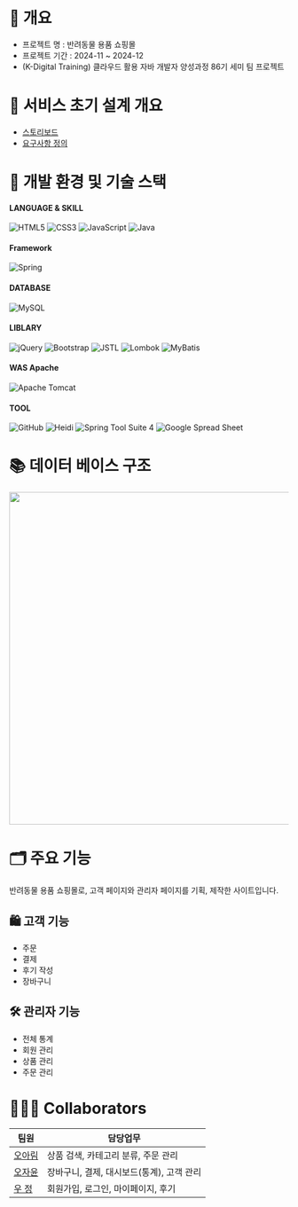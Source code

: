 # 📝 개요
  - 프로젝트 명 : 반려동물 용품 쇼핑몰<br>
  - 프로젝트 기간 : 2024-11 ~ 2024-12 <br>
  - (K-Digital Training) 클라우드 활용 자바 개발자 양성과정 86기 세미 팀 프로젝트<br>

# 📑 서비스 초기 설계 개요
 - <a href="https://drive.google.com/file/d/18-yzqoUbK-HQcPNBONICTdnoJDMejORD/view">스토리보드</a>
 - <a href="https://docs.google.com/spreadsheets/d/1dyPwW7vrx3oT6hZE5Yb7DKjTds-kjHQaRmLnL_iyS7w/edit?gid=1497402479#gid=1497402479">요구사항 정의</a>

# 🧰 개발 환경 및 기술 스택
#### LANGUAGE & SKILL
![HTML5](https://img.shields.io/badge/html5-%23E34F26.svg?style=for-the-badge&logo=html5&logoColor=white)
![CSS3](https://img.shields.io/badge/css3-%231572B6.svg?style=for-the-badge&logo=css3&logoColor=white)
![JavaScript](https://img.shields.io/badge/javascript-%23323330.svg?style=for-the-badge&logo=javascript&logoColor=%23F7DF1E)
![Java](https://img.shields.io/badge/java-%23ED8B00.svg?style=for-the-badge&logo=openjdk&logoColor=white)
#### Framework
![Spring](https://img.shields.io/badge/spring-%236DB33F.svg?style=for-the-badge&logo=spring%20Boot&logoColor=white)
#### DATABASE
![MySQL](https://img.shields.io/badge/mysql-4479A1.svg?style=for-the-badge&logo=mysql&logoColor=white)
#### LIBLARY
![jQuery](https://img.shields.io/badge/jquery-%230769AD.svg?style=for-the-badge&logo=jquery&logoColor=white)
![Bootstrap](https://img.shields.io/badge/bootstrap-%238511FA.svg?style=for-the-badge&logo=bootstrap&logoColor=white)
![JSTL](https://img.shields.io/badge/jstl-E4F7BA?style=for-the-badge)
![Lombok](https://img.shields.io/badge/Lombok-FFA7A7?style=for-the-badge)
![MyBatis](https://img.shields.io/badge/MyBatis-47C83E?style=for-the-badge)
#### WAS Apache
![Apache Tomcat](https://img.shields.io/badge/apache%20tomcat%2010-23F8DC75.svg?style=for-the-badge&logo=apache%20tomcat%2010&logoColor=black)
#### TOOL
![GitHub](https://img.shields.io/badge/github-%23121011.svg?style=for-the-badge&logo=github&logoColor=white)
![Heidi](https://img.shields.io/badge/Heidi%20SQL-6B9900?style=for-the-badge)
![Spring Tool Suite 4](https://img.shields.io/badge/Spring%20Tool%20Suite%204-8A2BE2?style=for-the-badge)
![Google Spread Sheet](https://img.shields.io/badge/Google%20Spread%20Sheet-4285F4?style=for-the-badge&logo=google&logoColor=white)


# 📚 데이터 베이스 구조
<img src="https://private-user-images.githubusercontent.com/168812203/413190222-3d8aaf78-5c89-432d-b48e-614b3d422f38.png?jwt=eyJhbGciOiJIUzI1NiIsInR5cCI6IkpXVCJ9.eyJpc3MiOiJnaXRodWIuY29tIiwiYXVkIjoicmF3LmdpdGh1YnVzZXJjb250ZW50LmNvbSIsImtleSI6ImtleTUiLCJleHAiOjE3Mzk1MTU5MjIsIm5iZiI6MTczOTUxNTYyMiwicGF0aCI6Ii8xNjg4MTIyMDMvNDEzMTkwMjIyLTNkOGFhZjc4LTVjODktNDMyZC1iNDhlLTYxNGIzZDQyMmYzOC5wbmc_WC1BbXotQWxnb3JpdGhtPUFXUzQtSE1BQy1TSEEyNTYmWC1BbXotQ3JlZGVudGlhbD1BS0lBVkNPRFlMU0E1M1BRSzRaQSUyRjIwMjUwMjE0JTJGdXMtZWFzdC0xJTJGczMlMkZhd3M0X3JlcXVlc3QmWC1BbXotRGF0ZT0yMDI1MDIxNFQwNjQ3MDJaJlgtQW16LUV4cGlyZXM9MzAwJlgtQW16LVNpZ25hdHVyZT04ZTM0ZWMzMDllNjhkNDkwMjgwNmU1MTQyYjlmMjNmOTU2ZDFiY2M0YjkyNzcwYTQ1YjUwMTBmMWFkYzkwMTgyJlgtQW16LVNpZ25lZEhlYWRlcnM9aG9zdCJ9.IIqRyAblFweCKPngqpcTIyx03egnjywH7rbePKrgJv4" width="700" height="600"/>

# 🗂️ 주요 기능
반려동물 용품 쇼핑몰로, 고객 페이지와 관리자 페이지를 기획, 제작한 사이트입니다.

## 🛍 고객 기능  
- 주문  
- 결제  
- 후기 작성  
- 장바구니  

## 🛠 관리자 기능  
- 전체 통계  
- 회원 관리  
- 상품 관리  
- 주문 관리  



# 🧑‍🤝‍🧑 Collaborators
| 팀원 | 담당업무 |
|---|---|
| <a href="https://github.com/alim0o0">오아림</a>| 상품 검색, 카테고리 분류, 주문 관리 |
| <a href="https://github.com/Jayoon-oh">오자윤</a>| 장바구니, 결제, 대시보드(통계), 고객 관리 |
| <a href="https://github.com/Jeooooooong2"> 우 정</a>| 회원가입, 로그인, 마이페이지, 후기 |
	
